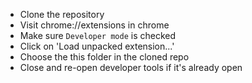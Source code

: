 
- Clone the repository
- Visit chrome://extensions in chrome
- Make sure `Developer mode` is checked
- Click on 'Load unpacked extension...'
- Choose the this folder in the cloned repo
- Close and re-open developer tools if it's already open


